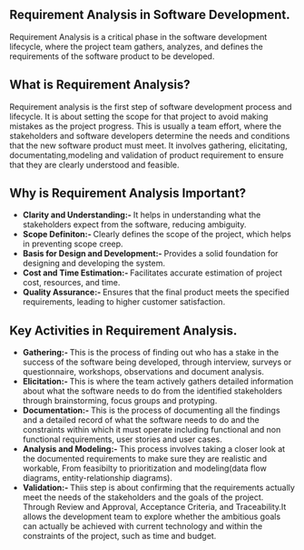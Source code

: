 <section>
  <h1>Requirement Analysis in Software Development.</h1>

  <p>
    Requirement Analysis is a critical phase in the software development lifecycle, where the project team gathers, analyzes, and defines the requirements of the software product to be developed.
  </p>
</section>

<Section>
  <h2>What is Requirement Analysis?</h2>
  <p>
    Requirement analysis is the first step of software development process and lifecycle. It is about setting the scope for that project to avoid making mistakes as the project progress.
    This is usually a team effort, where the stakeholders and software developers determine the needs and conditions that the new software product must meet. It involves gathering, elicitating, documentating,modeling and validation of product requirement to ensure that they are clearly understood and feasible.

  </p>
</Section>


<section>
  <h2>Why is Requirement Analysis Important?</h2>
  <ul>
  <li>
  <strong>Clarity and Understanding:- </strong> 
  It helps in understanding what the stakeholders expect from the software, reducing ambiguity.
  </li>
  <li>
  <strong>Scope Definiton:- </strong> 
Clearly defines the scope of the project, which helps in preventing scope creep.
  </li>
  <li>
  <strong>Basis for Design and Development:- </strong> 
 Provides a solid foundation for designing and developing the system.
  </li>
  <li>
  <strong>Cost and Time Estimation:- </strong> 
 Facilitates accurate estimation of project cost, resources, and time.
  </li>
  <li>
  <strong>Quality Assurance:- </strong> 
 Ensures that the final product meets the specified requirements, leading to higher customer satisfaction.
  </li>
  </ul>
</section>
<section>
  <h2>Key Activities in Requirement Analysis.</h2>
   <ul>
  <li>
  <strong>Gathering:- </strong> 
  This is the process of finding out who has a stake in the success of the software being developed, through interview, surveys or questionnaire, workshops, observations and document analysis. 
  </li>
  <li>
  <strong>Elicitation:- </strong> 
This is where the team actively gathers detailed information about what the software needs to do from the identified stakeholders through brainstorming, focus groups and protyping.
  </li>
  <li>
  <strong>Documentation:- </strong> 
 This is the process of documenting all the findings and a detailed record of what the software needs to do and the constraints within which it must operate including functional and non functional requirements, user stories and user cases.
  </li>
  <li>
  <strong>Analysis and Modeling:- </strong> 
 This process involves taking a closer look at the documented requirements to make sure they are realistic and workable, From feasibilty to prioritization and modeling(data flow diagrams, entity-relationship diagrams).
  </li>
  <li>
  <strong>Validation:- </strong> 
 Thiis step is about confirming that the requirements actually meet the needs of the stakeholders and the goals of the project. Through Review and Approval, Acceptance Criteria, and Traceability.It allows the development team to explore whether the ambitious goals can actually be achieved with current technology and within the constraints of the project, such as time and budget.
  </li>
  </ul>
</section>

